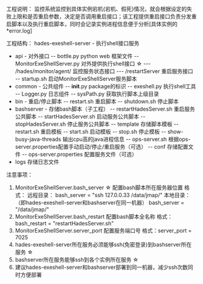 工程说明：
  监控系统监控到具体实例宕机{宕机、假死}情况，就会根据设定的失败上限和是否重启参数，决定是否调用重启接口；该工程提供重启接口负责分发重启脚本以及执行重启脚本，同时会记录实例进程信息便于分析[具体实例的*error.log]

工程结构：
hades-exeshell-server - 执行shell接口服务
  - api - 对外接口
          -- bottle.py python web 框架文件
          -- MonitorExeShellServer.py 对外提供执行shell接口 ☆
              --- /hades/monitor/agent/ 监控服务状态接口
              --- /restartServer 重启服务接口
          -- startup.sh 启动MonitorExeShellServer服务脚本        
  - common - 公共组件
                     -- __init__.py package的标识
                     -- exeshell.py 执行shell工具
                     -- Logger.py 日志组件
                     -- sysPath.py 获取执行脚本上级目录                  
  - bin - 重启/停止脚本
          -- restart.sh 重启脚本
          -- shutdown.sh 停止脚本    
  - bashserver - 存储bash脚本（子工程）
                        -- restartHadesServer.sh 重启服务公共脚本
                        -- startHadesServer.sh 启动服务公共脚本
                        -- stopHadesServer.sh 停止服务公共脚本
                        -- template 存储脚本模板
                                             -- restart.sh 重启模板
                                             -- start.sh 启动模板
                                             -- stop.sh 停止模板
                                             -- show-busy-java-threads 输出cpu高的java进程信息
                        -- ops-server.sh 根据ops-server.properties配置手动启动/停止/重启服务（可选）
                        -- conf 存储配置文件
                                   -- ops-server.properties 配置服务文件（可选）
  - logs 存储日志文件
  
注意事项：
1. MonitorExeShellServer.bash_server ☆
    配置bash脚本所在服务器位置
    格式：
          远程目录：
              bash_server = "ssh 127.0.0.33 /data/jmap/"
          本地目录：（即hades-exeshell-server和bashserver在同一机器）
              bash_server = "/data/jmap/" 
2. MonitorExeShellServer.bash_restart
    配置bash脚本全名称
    格式：bash_restart = "restartHadesServer.sh"
3. MonitorExeShellServer.server_port
    配置服务端口号
    格式：server_port = 7025
4. hades-exeshell-server所在服务必须能够ssh(免密登录)到bashserver所在服务 ☆
5. bashserver所在服务能够ssh到各个实例所在服务 ☆
6. 建议hades-exeshell-server和bashserver部署到同一机器，减少ssh次数同时方便部署
